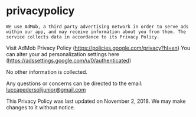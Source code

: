 # privacypolicy
	We use AdMob, a third party advertising network in order to serve ads within our app, and may receive information about you from them. The service collects data in accordance to its Privacy Policy.

  Visit AdMob Privacy Policy (https://policies.google.com/privacy?hl=en)
  You can alter your ad personalization settings here (https://adssettings.google.com/u/0/authenticated)

  No other information is collected.

  Any questions or concerns can be directed to the email: luccapedersolijunior@gmail.com

  This Privacy Policy was last updated on November 2, 2018. We may make changes to it without notice.
